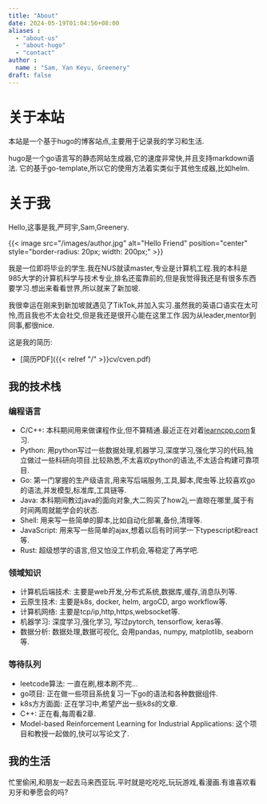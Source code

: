 ```yaml
---
title: "About"
date: 2024-05-19T01:04:56+08:00
aliases :
  - "about-us"
  - "about-hugo"
  - "contact"
author :
  name : "Sam, Yan Keyu, Greenery"
draft: false
---
```


# 关于本站

本站是一个基于hugo的博客站点,主要用于记录我的学习和生活.

hugo是一个go语言写的静态网站生成器,它的速度非常快,并且支持markdown语法. 它的基于go-template,所以它的使用方法着实类似于其他生成器,比如helm.

# 关于我

Hello,这事是我,严珂宇,Sam,Greenery.

{{< image src="/images/author.jpg" alt="Hello Friend" position="center" style="border-radius: 20px; width: 200px;" >}}

我是一位即将毕业的学生.我在NUS就读master,专业是计算机工程.我的本科是985大学的计算机科学与技术专业,排名还蛮靠前的,但是我觉得我还是有很多东西要学习.想出来看看世界,所以就来了新加坡.

我很幸运在刚来到新加坡就遇见了TikTok,并加入实习.虽然我的英语口语实在太可怜,而且我也不太会社交,但是我还是很开心能在这里工作.因为从leader,mentor到同事,都很nice.

这是我的简历:
- [简历PDF]({{< relref "/" >}}cv/cven.pdf)

## 我的技术栈

### 编程语言
- C/C++: 本科期间用来做课程作业,但不算精通.最近正在对着[learncpp.com](https://www.learncpp.com/)复习.
- Python: 用python写过一些数据处理,机器学习,深度学习,强化学习的代码,独立做过一些科研向项目.比较熟悉,不太喜欢python的语法,不太适合构建可靠项目.
- Go: 第一门掌握的生产级语言,用来写后端服务,工具,脚本,爬虫等.比较喜欢go的语法,并发模型,标准库,工具链等.
- Java: 本科期间教过java的面向对象,大二购买了how2j,一直晾在哪里,属于有时间两周就能学会的状态.
- Shell: 用来写一些简单的脚本,比如自动化部署,备份,清理等.
- JavaScript: 用来写一些简单的ajax,想着以后有时间学一下typescript和react等.
- Rust: 超级想学的语言,但又怕没工作机会,等稳定了再学吧.

### 领域知识
- 计算机后端技术: 主要是web开发,分布式系统,数据库,缓存,消息队列等.
- 云原生技术: 主要是k8s, docker, helm, argoCD, argo workflow等.
- 计算机网络: 主要是tcp/ip,http,https,websocket等.
- 机器学习: 深度学习,强化学习, 写过pytorch, tensorflow, keras等.
- 数据分析: 数据处理,数据可视化, 会用pandas, numpy, matplotlib, seaborn等.

### 等待队列
- leetcode算法: 一直在刷,根本刷不完...
- go项目: 正在做一些项目系统复习一下go的语法和各种数据组件.
- k8s方方面面: 正在学习中,希望产出一些k8s的文章.
- C++: 正在看,每周看2章.
- Model-based Reinforcement Learning for Industrial Applications: 这个项目和教授一起做的,快可以写论文了.

## 我的生活
忙里偷闲,和朋友一起去马来西亚玩.平时就是吃吃吃,玩玩游戏,看漫画.有谁喜欢看刃牙和拳愿会的吗?




